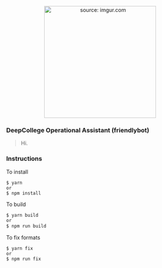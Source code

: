 <p align="center">
<a href="https://i.imgur.com/gW21Bko.jpg"><img width="300" src="https://i.imgur.com/gW21Bko.jpg" title="source: imgur.com" /></a>
<h3>DeepCollege Operational Assistant (friendlybot)</h3>
</p>

> Hi.

### Instructions

To install

```angular2html
$ yarn
or
$ npm install
```

To build

```bash
$ yarn build
or 
$ npm run build
```

To fix formats
```angular2html
$ yarn fix
or 
$ npm run fix
```